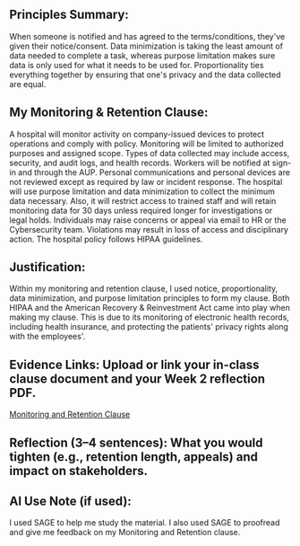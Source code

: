 ## Principles Summary:
When someone is notified and has agreed to the terms/conditions, they've given their notice/consent. Data minimization is taking the least amount of data needed to complete a task, whereas purpose limitation makes sure data is only used for what it needs to be used for. Proportionality ties everything together by ensuring that one's privacy and the data collected are equal.  

## My Monitoring & Retention Clause:
A hospital will monitor activity on company-issued devices to protect operations and comply with policy. Monitoring will be limited to authorized purposes and assigned scope. Types of data collected may include access, security, and audit logs, and health records. Workers will be notified at sign-in and through the AUP. Personal communications and personal devices are not reviewed except as required by law or incident response.
The hospital will use purpose limitation and data minimization to collect the minimum data necessary. Also, it will restrict access to trained staff and will retain monitoring data for 30 days unless required longer for investigations or legal holds. Individuals may raise concerns or appeal via email to HR or the Cybersecurity team. Violations may result in loss of access and disciplinary action. The hospital policy follows HIPAA guidelines.


## Justification:
Within my monitoring and retention clause, I used notice, proportionality, data minimization, and purpose limitation principles to form my clause. Both HIPAA and the American Recovery & Reinvestment Act came into play when making my clause. This is due to its monitoring of electronic health records, including health insurance, and protecting the patients' privacy rights along with the employees'.

## Evidence Links: Upload or link your in-class clause document and your Week 2 reflection PDF.
[Monitoring and Retention Clause
](https://drive.google.com/file/d/1Dhz9qMvzLghLPWbGtuH3yqaDqn5AaVWa/view?usp=drive_link)

## Reflection (3–4 sentences): What you would tighten (e.g., retention length, appeals) and impact on stakeholders.

## AI Use Note (if used):
I used SAGE to help me study the material. I also used SAGE to proofread and give me feedback on my Monitoring and Retention clause.

